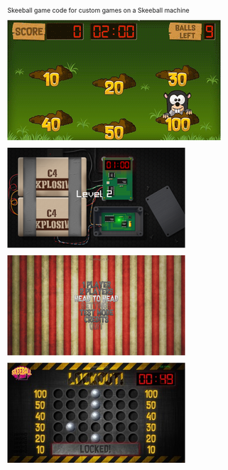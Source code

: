 Skeeball game code for custom games on a Skeeball machine

![Whack A Mole](https://github.com/SjaakAlvarez/SkeeBall/blob/master/screenshots/mole.gif)

![Time Bomb](https://github.com/SjaakAlvarez/SkeeBall/blob/master/screenshots/01.png)

![Start Screen](https://github.com/SjaakAlvarez/SkeeBall/blob/master/screenshots/02.png)

![LockOut](https://github.com/SjaakAlvarez/SkeeBall/blob/master/screenshots/03.jpg)
